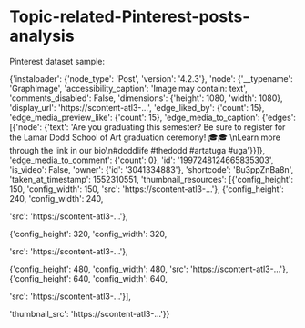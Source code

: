 # Topic-related-Pinterest-posts-analysis




















Pinterest dataset sample:

{'instaloader': {'node_type': 'Post', 'version': '4.2.3'},
'node': {'__typename': 'GraphImage',
'accessibility_caption': 'Image may contain: text',
'comments_disabled': False,
'dimensions': {'height': 1080, 'width': 1080},
'display_url': 'https://scontent-atl3-...',
'edge_liked_by': {'count': 15},
'edge_media_preview_like': {'count': 15},
'edge_media_to_caption': {'edges': [{'node': {'text': 'Are you
graduating this semester? Be sure to register for the Lamar Dodd School of Art
graduation ceremony! 🎓🎓 \nLearn more through the link in our bio\n#doddlife
#thedodd #artatuga #uga'}}]},
'edge_media_to_comment': {'count': 0},
'id': '1997248124665835303',
'is_video': False,
'owner': {'id': '3041334883'},
'shortcode': 'Bu3ppZnBa8n',
'taken_at_timestamp': 1552310551,
'thumbnail_resources': [{'config_height': 150,
'config_width': 150,
'src': 'https://scontent-atl3-...'},
{'config_height': 240,
'config_width': 240,

'src': 'https://scontent-atl3-...'},

{'config_height': 320,
'config_width': 320,

'src': 'https://scontent-atl3-...'},

{'config_height': 480,
'config_width': 480,
'src': 'https://scontent-atl3-...'},
{'config_height': 640,
'config_width': 640,

'src': 'https://scontent-atl3-...'}],

'thumbnail_src': 'https://scontent-atl3-...'}}
